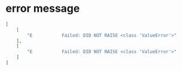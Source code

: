 # error message

```json
[
    [
        "E           Failed: DID NOT RAISE <class 'ValueError'>"
    ],
    [
        "E           Failed: DID NOT RAISE <class 'ValueError'>"
    ]
]
```
